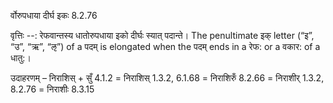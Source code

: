 

 र्वोरुपधाया दीर्घ इकः 8.2.76 


वृत्तिः --: रेफवान्तस्य धातोरुपधाया इको दीर्घः स्यात् पदान्ते। The penultimate इक् letter (“इ”, “उ”, “ऋ”, “ऌ”) of a पदम् is elongated when the पदम् ends in a रेफ: or a वकार: of a धातु:। 


उदाहरणम् – निराशिस् + सुँ 4.1.2 = निराशिस् 1.3.2, 6.1.68 = निराशिरुँ 8.2.66 = निराशीर् 1.3.2, 8.2.76 = निराशीः 8.3.15 


